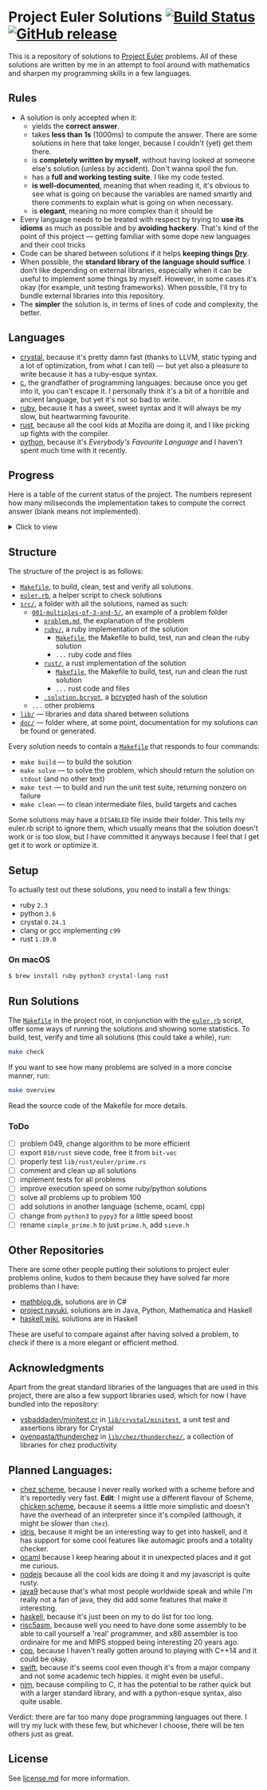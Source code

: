 # Project Euler Solutions [![Build Status](https://travis-ci.org/xfbs/euler.svg?branch=master)](https://travis-ci.org/xfbs/euler) [![GitHub release](https://img.shields.io/github/tag/xfbs/euler.svg)]()

This is a repository of solutions to [Project Euler](https://projecteuler.net/)
problems. All of these solutions are written by me in an attempt to fool around
with mathematics and sharpen my programming skills in a few languages.

## Rules

  - A solution is only accepted when it:
      - yields the **correct answer**.
      - takes **less than 1s** (1000ms) to compute the answer. There are some
        solutions in here that take longer, because I couldn't (yet) get them
        there.
      - is **completely written by myself**, without having looked at someone
        else's solution (unless by accident). Don't wanna spoil the fun.
      - has a **full and working testing suite**. I like my code tested.
      - **is well-documented**, meaning that when reading it, it's obvious to
        see what is going on because the variables are named smartly and there
        comments to explain what is going on when necessary.
      - is **elegant**, meaning no more complex than it should be
  - Every language needs to be treated with respect by trying to **use its
    idioms** as much as possible and by **avoiding hackery**. That's kind of the
    point of this project — getting familiar with some dope new languages and
    their cool tricks
  - Code can be shared between solutions if it helps **keeping things 
    [Dry](http://wiki.c2.com/?DontRepeatYourself)**.
  - When possible, the **standard library of the language should suffice**. I
    don't like depending on external libraries, especially when it can be useful
    to implement some things by myself. However, in some cases it's okay (for 
    example, unit testing frameworks). When possible, I'll try to bundle
    external libraries into this repository.
  - The **simpler** the solution is, in terms of lines of code and complexity,
    the better.

## Languages

  - [crystal](https://crystal-lang.org/), because it's pretty damn fast (thanks
    to LLVM, static typing and a lot of optimization, from what I can tell) — 
    but yet also a pleasure to write because it has a ruby-esque syntax.
  - [c](https://en.wikipedia.org/wiki/C_(programming_language)), the grandfather
    of programming languages: because once you get into it, you can't escape it.
    I personally think it's a bit of a horrible and ancient language, but yet
    it's not so bad to write.
  - [ruby](https://www.ruby-lang.org), because it has a sweet, sweet syntax and
    it will always be my slow, but heartwarming favourite.
  - [rust](https://rust-lang.org), because all the cool kids at Mozilla are
    doing it, and I like picking up fights with the compiler.
  - [python](https://python.org), because it's *Everybody's Favourite Language*
    and I haven't spent much time with it recently.

## Progress

Here is a table of the current status of the project. The numbers represent how
many miliseconds the implementation takes to compute the correct answer (blank
means not implemented). 

<details>
  <summary>Click to view</summary>

| problem | crystal | ruby |   c | rust | python | *avg* |
| ------- | ------- | ---- | --- | ---- | ------ | ----- |
| [`001`](https://projecteuler.net/problem=001) | 20ms | 70ms | 12ms | 16ms | 60ms | 35ms |
| [`002`](https://projecteuler.net/problem=002) | 22ms | 68ms | 12ms | 16ms | 48ms | 33ms |
| [`003`](https://projecteuler.net/problem=003) | 20ms | 88ms | 12ms | 16ms | 54ms | 38ms |
| [`004`](https://projecteuler.net/problem=004) | 78ms | 120ms | 20ms | 20ms | 60ms | 59ms |
| [`005`](https://projecteuler.net/problem=005) | 16ms | 72ms | 14ms | 16ms | 48ms | 33ms |
| [`006`](https://projecteuler.net/problem=006) | 22ms | 96ms | 12ms | 14ms | 72ms | 43ms |
| [`007`](https://projecteuler.net/problem=007) | 34ms | 162ms | 24ms | 24ms | 220ms | 92ms |
| [`008`](https://projecteuler.net/problem=008) | 18ms | 76ms | 14ms | 16ms | 78ms | 40ms |
| [`009`](https://projecteuler.net/problem=009) | 18ms | 92ms | 14ms | 14ms | 106ms | 48ms |
| [`010`](https://projecteuler.net/problem=010) | 150ms | 424ms | 300ms | 34ms | 614ms | 304ms |
| [`011`](https://projecteuler.net/problem=011) | 22ms | 86ms | 14ms | 16ms | 66ms | 40ms |
| [`012`](https://projecteuler.net/problem=012) | 82ms | 720ms | 56ms | 48ms | 1190ms | 419ms |
| [`013`](https://projecteuler.net/problem=013) | 20ms | 76ms | 16ms | 16ms | 48ms | 35ms |
| [`014`](https://projecteuler.net/problem=014) | 654ms | 1670ms | 72ms | 40ms | 2418ms | 970ms |
| [`015`](https://projecteuler.net/problem=015) | 16ms | 78ms | 18ms | 18ms | 58ms | 37ms |
| [`016`](https://projecteuler.net/problem=016) | 18ms | 72ms | 18ms | 16ms | 54ms | 35ms |
| [`017`](https://projecteuler.net/problem=017) | 58ms | 108ms | 16ms | 14ms | 60ms | 51ms |
| [`018`](https://projecteuler.net/problem=018) | 18ms | 84ms | 14ms | 14ms | 50ms | 36ms |
| [`019`](https://projecteuler.net/problem=019) | 22ms | 74ms | 14ms | 12ms |      | 30ms |
| [`020`](https://projecteuler.net/problem=020) | 22ms | 72ms | 18ms | 12ms | 54ms | 35ms |
| [`021`](https://projecteuler.net/problem=021) | 80ms | 480ms | 26ms | 30ms | 190ms | 161ms |
| [`022`](https://projecteuler.net/problem=022) | 36ms | 92ms | 24ms | 16ms | 74ms | 48ms |
| [`023`](https://projecteuler.net/problem=023) | 620ms | 2500ms | 98ms | 70ms |      | 822ms |
| [`024`](https://projecteuler.net/problem=024) | 16ms | 72ms | 16ms | 12ms |      | 29ms |
| [`025`](https://projecteuler.net/problem=025) | 16ms | 68ms | 12ms | 14ms | 52ms | 32ms |
| [`026`](https://projecteuler.net/problem=026) | 56ms | 144ms |      |      |      | 100ms |
| [`027`](https://projecteuler.net/problem=027) | 230ms | 994ms | 76ms |      |      | 433ms |
| [`028`](https://projecteuler.net/problem=028) | 16ms | 68ms | 14ms | 14ms | 54ms | 33ms |
| [`029`](https://projecteuler.net/problem=029) | 152ms | 90ms | 14ms | 12ms | 64ms | 66ms |
| [`030`](https://projecteuler.net/problem=030) | 32ms | 104ms | 28ms |      | 90ms | 63ms |
| [`031`](https://projecteuler.net/problem=031) | 38ms | 106ms | 14ms | 16ms | 126ms | 60ms |
| [`032`](https://projecteuler.net/problem=032) | 302ms | 1212ms | 764ms |      |      | 759ms |
| [`033`](https://projecteuler.net/problem=033) | 18ms | 76ms | 14ms |      |      | 36ms |
| [`034`](https://projecteuler.net/problem=034) | 58ms | 166ms | 420ms | 52ms |      | 174ms |
| [`035`](https://projecteuler.net/problem=035) | 636ms | 3650ms | 150ms | 184ms |      | 1155ms |
| [`036`](https://projecteuler.net/problem=036) | 16ms | 72ms | 162ms |      |      | 83ms |
| [`037`](https://projecteuler.net/problem=037) | 164ms |      | 100ms |      |      | 132ms |
| [`038`](https://projecteuler.net/problem=038) | 76ms | 172ms | 12ms | 14ms |      | 68ms |
| [`039`](https://projecteuler.net/problem=039) | 24ms | 100ms | 14ms | 12ms |      | 37ms |
| [`040`](https://projecteuler.net/problem=040) | 14ms | 68ms | 16ms | 14ms | 48ms | 32ms |
| [`041`](https://projecteuler.net/problem=041) | 490ms |      | 214ms |      |      | 352ms |
| [`042`](https://projecteuler.net/problem=042) | 20ms | 78ms |      |      |      | 49ms |
| [`043`](https://projecteuler.net/problem=043) | 16ms | 68ms | 12ms |      |      | 32ms |
| [`044`](https://projecteuler.net/problem=044) | 94ms | 626ms | 40ms |      |      | 253ms |
| [`045`](https://projecteuler.net/problem=045) | 16ms | 88ms | 12ms | 16ms | 106ms | 47ms |
| [`046`](https://projecteuler.net/problem=046) | 44ms | 260ms | 14ms |      |      | 106ms |
| [`047`](https://projecteuler.net/problem=047) | 72ms | 438ms | 46ms |      |      | 185ms |
| [`048`](https://projecteuler.net/problem=048) | 60ms | 80ms | 22ms | 34ms | 58ms | 50ms |
| [`049`](https://projecteuler.net/problem=049) | 224ms | 1014ms | 244ms |      |      | 494ms |
| [`050`](https://projecteuler.net/problem=050) | 18ms | 72ms | 14ms | 168ms |      | 68ms |
| [`052`](https://projecteuler.net/problem=052) | 118ms | 290ms | 60ms |      |      | 156ms |
| *average* | 100ms | 358ms | 68ms | 29ms | 214ms | 153ms |
| *count* | 51 | 49 | 49 | 36 | 29 | 214 |

</details>

## Structure

The structure of the project is as follows:
  - [`Makefile`](Makefile), to build, clean, test and verify all solutions.
  - [`euler.rb`](euler.rb), a helper script to check solutions
  - [`src/`](src/), a folder with all the solutions, named as such:
      - [`001-multiples-of-3-and-5/`](src/001-multiples-of-3-and-5), an example 
        of a problem folder
          - [`problem.md`](src/001-multiples-of-3-and-5/problem.md), the
            explanation of the problem
          - [`ruby/`](src/001-multiples-of-3-and-5/ruby/), a ruby implementation
            of the solution
              - [`Makefile`](src/001-multiples-of-3-and-5/ruby/Makefile), the
                Makefile to build, test, run and clean the ruby solution
              - `...` ruby code and files
          - [`rust/`](src/001-multiples-of-3-and-5/rust), a rust implementation of the solution
              - [`Makefile`](src/001-multiples-of-3-and-5/rust/Makefile), the
                Makefile to build, test, run and clean the rust solution
              - `...` rust code and files
          - [`.solution.bcrypt`](src/001-multiples-of-3-and-5/.solution.bcrypt),
            a [bcrypt](https://en.wikipedia.org/wiki/Bcrypt)ed hash of the
            solution
      - `...` other problems
  - [`lib/`](lib/) — libraries and data shared between solutions
  - [`doc/`](doc/) — folder where, at some point, documentation for my solutions
    can be found or generated.

Every solution needs to contain a
[`Makefile`](src/001-multiples-of-3-and-5/ruby/Makefile) that responds to four
commands:
  - `make build` — to build the solution
  - `make solve` — to solve the problem, which should return the solution on
    `stdout` (and no other text)
  - `make test` — to build and run the unit test suite, returning nonzero on
    failure
  - `make clean` — to clean intermediate files, build targets and caches

Some solutions may have a `DISABLED` file inside their folder. This tells my
euler.rb script to ignore them, which usually means that the solution doesn't
work or is too slow, but I have committed it anyways because I feel that I get
get it to work or optimize it.

## Setup

To actually test out these solutions, you need to install a few things: 

  - ruby `2.3`
  - python `3.6`
  - crystal `0.24.1`
  - clang or gcc implementing `c99`
  - rust `1.19.0`

### On macOS

```bash
$ brew install ruby python3 crystal-lang rust
```

## Run Solutions

The [`Makefile`](Makefile) in the project root, in conjunction with the 
[`euler.rb`](euler.rb) script, offer some ways of running the solutions and
showing some statistics. To build, test, verify and time all solutions (this
could take a while), run:

```bash
make check
```

If you want to see how many problems are solved in a more concise manner, run:

```bash
make overview
```

Read the source code of the Makefile for more details.

### ToDo

  - [ ] problem 049, change algorithm to be more efficient
  - [ ] export `010/rust` sieve code, free it from `bit-vec`
  - [ ] properly test `lib/rust/euler/prime.rs`
  - [ ] comment and clean up all solutions
  - [ ] implement tests for all problems
  - [ ] improve execution speed on some ruby/python solutions
  - [ ] solve all problems up to problem 100
  - [ ] add solutions in another language (scheme, ocaml, cpp)
  - [ ] change from `python3` to `pypy3` for a little speed boost
  - [ ] rename `simple_prime.h` to just `prime.h`, add `sieve.h`

## Other Repositories

There are some other people putting their solutions to project euler problems
online, kudos to them because they have solved far more problems than I have:

  - [mathblog.dk](http://www.mathblog.dk/project-euler-solutions/), solutions
    are in C#
  - [project nayuki](https://www.nayuki.io/page/project-euler-solutions),
    solutions are in Java, Python, Mathematica and Haskell
  - [haskell wiki](https://wiki.haskell.org/Euler_problems), solutions are in
    Haskell

These are useful to compare against after having solved a problem, to check if
there is a more elegant or efficient method.

## Acknowledgments

Apart from the great standard libraries of the languages that are used in this
project, there are also a few support libraries used, which for now I have
bundled into the repository:

  - [ysbaddaden/minitest.cr](https://github.com/ysbaddaden/minitest.cr) in
    [`lib/crystal/minitest`](lib/crystal/minitest/), a unit test and assertions
    library for Crystal
  - [ovenpasta/thunderchez](https://github.com/ovenpasta/thunderchez) in
    [`lib/chez/thunderchez/`](lib/chez/thunderchez/), a collection of libraries
    for chez productivity

## Planned Languages:

  - [chez scheme](https://github.com/cisco/ChezScheme), because I never really
    worked with a scheme before and it's reportedly very fast. **Edit**: I might
    use a different flavour of Scheme, [chicken scheme](http://call-cc.org),
    because it seems a little more simplistic and doesn't have the overhead of
    an interpreter since it's compiled (although, it might be slower than
    `chez`).
  - [idris](https://www.idris-lang.org), because it might be an interesting way
    to get into haskell, and it has support for some cool features like
    automagic proofs and a totality checker.
  - [ocaml](https://github.com/ocaml/ocaml) because I keep hearing about it in
    unexpected places and it got me curious.
  - [nodejs](https://github.com/nodejs/node) because all the cool kids are doing
    it and my javascript is quite rusty.
  - [java9](https://www.oracle.com/java/java9.html) because that's what most
    people worldwide speak and while I'm really not a fan of java, they did add
    some features that make it interesting.
  - [haskell](https://www.haskell.org), because it's just been on my to do list
    for too long.
  - [risc5asm](https://rv8.io), because well you need to have done some assembly
    to be able to call yourself a 'real' programmer, and x86 assembler is too
    ordinaire for me and MIPS stopped being interesting 20 years ago.
  - [cpp](http://clang.org), because I haven't really gotten around to playing
    with C++14 and it could be okay.
  - [swift](https://github.com/apple/swift), because it's seems cool even though
    it's from a major company and not some academic tech hippies. it might even
    be useful..
  - [nim](https://nim-lang.org), because compiling to C, it has the potential to
    be rather quick but with a larger standard library, and with a python-esque
    syntax, also quite usable.

Verdict: there are far too many dope programming languages out there. I will try
my luck with these few, but whichever I choose, there will be ten others just as
great.

## License

See [license.md](license.md) for more information. 
